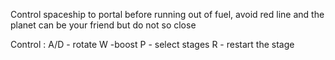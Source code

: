Control spaceship to portal before running out of fuel, avoid red line and the planet can be your friend but do not so close

Control :
A/D - rotate
W -boost
P - select stages
R - restart the stage